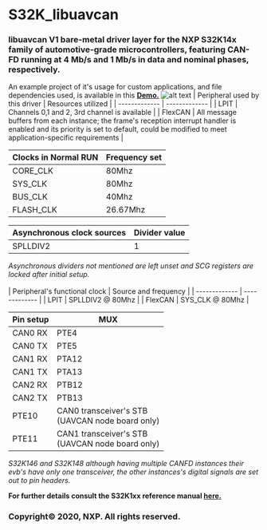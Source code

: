 # S32K_libuavcan
### libuavcan V1 bare-metal driver layer for the NXP S32K14x family of automotive-grade microcontrollers, featuring CAN-FD running at 4 Mb/s and 1 Mb/s in data and nominal phases, respectively.

An example project of it's usage for custom applications, and file dependencies used, is available in this **[Demo.](https://github.com/noxuz/libuavcan_demo)**
![alt text](https://s3-prod-europe.autonews.com/s3fs-public/NXP_logo%20web.jpg) 
| Peripheral used by this driver | Resources utilized |
| ------------- | ------------- |
| LPIT  | Channels 0,1 and 2, 3rd channel is available |
| FlexCAN | All message buffers from each instance; the frame's reception interrupt handler is enabled and its priority is set to default, could be modified to meet application-specific requirements  |


| Clocks in Normal RUN | Frequency set |
| ------------- | ------------- |
| CORE_CLK  | 80Mhz  |
| SYS_CLK | 80Mhz  |
| BUS_CLK  | 40Mhz  |
| FLASH_CLK  | 26.67Mhz  |

| Asynchronous clock sources | Divider value |
| ------------- | ------------- |
| SPLLDIV2  | 1  |

*Asynchronous dividers not mentioned are left unset and SCG registers are locked after initial setup.*
<br/>
<br/>
| Peripheral's functional clock  | Source and frequency |
| ------------- | ------------- |
| LPIT  | SPLLDIV2 @ 80Mhz  |
| FlexCAN  | SYS_CLK @ 80Mhz  |

| Pin setup | MUX |
| ------------- | ------------- |
| CAN0 RX | PTE4 |
| CAN0 TX | PTE5 |
| CAN1 RX | PTA12 |
| CAN1 TX | PTA13 |
| CAN2 RX | PTB12 |
| CAN2 TX | PTB13 |
| PTE10 | CAN0 transceiver's STB<br/> (UAVCAN node board only) |
| PTE11 | CAN1 transceiver's STB<br/> (UAVCAN node board only) |

*S32K146 and S32K148 although having multiple CANFD instances their evb's have
 only one transceiver, the other instances's  digital signals are set out to pin headers.*

 **For further details consult the S32K1xx reference manual [here.](https://www.nxp.com/webapp/Download?colCode=S32K1XXRM)**

 ### Copyright© 2020, NXP. All rights reserved.
 


